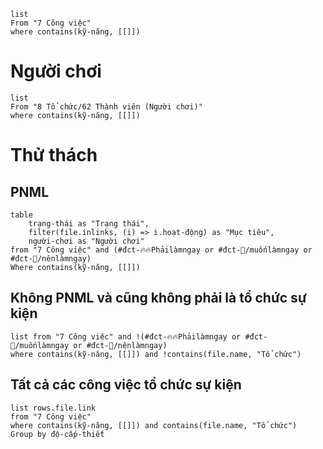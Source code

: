 
```dataview
list
From "7 Công việc" 
where contains(kỹ-năng, [[]])
```
# Người chơi
```dataview
list
From "8 Tổ chức/62 Thành viên (Người chơi)" 
where contains(kỹ-năng, [[]])
```

# Thử thách
## PNML
```dataview
table 
	trạng-thái as "Trạng thái", 
	filter(file.inlinks, (i) => i.hoạt-động) as "Mục tiêu",
	người-chơi as "Người chơi"
from "7 Công việc" and (#đct-🔥🔥Phảilàmngay or #đct-🔼/muốnlàmngay or #đct-🔼/nênlàmngay)
Where contains(kỹ-năng, [[]])
```
## Không PNML và cũng không phải là tổ chức sự kiện
```dataview
list from "7 Công việc" and !(#đct-🔥🔥Phảilàmngay or #đct-🔼/muốnlàmngay or #đct-🔼/nênlàmngay)
where contains(kỹ-năng, [[]]) and !contains(file.name, "Tổ chức")
```
## Tất cả các công việc tổ chức sự kiện
```dataview
list rows.file.link
from "7 Công việc" 
where contains(kỹ-năng, [[]]) and contains(file.name, "Tổ chức")
Group by độ-cấp-thiết
```